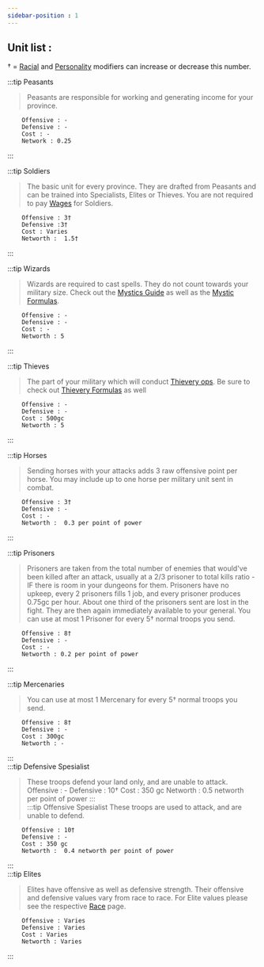 ```yaml
---
sidebar-position : 1
---
```


## Unit list : 

† = [Racial](http://wiki.utopia-game.com/index.php?title=Race#Comparison_Table "Race") and [Personality](http://wiki.utopia-game.com/index.php?title=Personality#Comparison_Table "Personality") modifiers can increase or decrease this number.

:::tip Peasants 
> Peasants are responsible for working and generating income for your province.
>
		Offensive : -
		Defensive : -
		Cost : -
		Network : 0.25
::: 

:::tip  Soldiers  
>The basic unit for every province. They are drafted from Peasants and can be trained into Specialists, Elites or Thieves. You are not required to pay [Wages](http://wiki.utopia-game.com/index.php?title=Economy#Military_Expenses_.2F_Wages "Economy") for Soldiers.
>
		Offensive : 3†
		Defensive :3†
		Cost : Varies
		Networth :  1.5†
:::

:::tip Wizards  
>Wizards are required to cast spells. They do not count towards your military size. Check out the [Mystics Guide](http://wiki.utopia-game.com/index.php?title=Mystics "Mystics") as well as the [Mystic Formulas](http://wiki.utopia-game.com/index.php?title=Magic_Formulas "Magic Formulas").
>
		Offensive : -
		Defensive : -
		Cost : -
		Networth : 5
:::

:::tip Thieves  
>The part of your military which will conduct [Thievery ops](http://wiki.utopia-game.com/index.php?title=Thievery "Thievery"). Be sure to check out [Thievery Formulas](http://wiki.utopia-game.com/index.php?title=Thievery_Formulas "Thievery Formulas") as well
>
		Offensive : -
		Defensive : -
		Cost : 500gc
		Networth : 5
:::

:::tip Horses  
>Sending horses with your attacks adds 3 raw offensive point per horse. You may include up to one horse per military unit sent in combat.
>
		Offensive : 3†
		Defensive : -
		Cost : -
		Networth :  0.3 per point of power
:::

:::tip Prisoners  
>Prisoners are taken from the total number of enemies that would've been killed after an attack, usually at a 2/3 prisoner to total kills ratio - IF there is room in your dungeons for them. Prisoners have no upkeep, every 2 prisoners fills 1 job, and every prisoner produces 0.75gc per hour. About one third of the prisoners sent are lost in the fight. They are then again immediately available to your general. You can use at most 1 Prisoner for every 5† normal troops you send.
>
		Offensive : 8†
		Defensive : -
		Cost : -
		Networth : 0.2 per point of power
:::

:::tip Mercenaries  
>You can use at most 1 Mercenary for every 5† normal troops you send.
>
		Offensive : 8†
		Defensive : -
		Cost : 300gc
		Networth : -
:::		
:::tip Defensive Spesialist 
> These troops defend your land only, and are unable to attack.
		Offensive : -
		Defensive : 10†
		Cost : 350 gc
		Networth :  0.5 networth per point of power
:::		
:::tip Offensive Spesialist 
> These troops are used to attack, and are unable to defend.
>
		Offensive : 10†
		Defensive : -
		Cost : 350 gc
		Networth :  0.4 networth per point of power
:::		
:::tip Elites 
> Elites have offensive as well as defensive strength. Their offensive and defensive values vary from race to race. For Elite values please see the respective [Race](http://wiki.utopia-game.com/index.php?title=Race "Race") page.
>
     	Offensive : Varies
		Defensive : Varies
		Cost : Varies
		Networth : Varies
:::